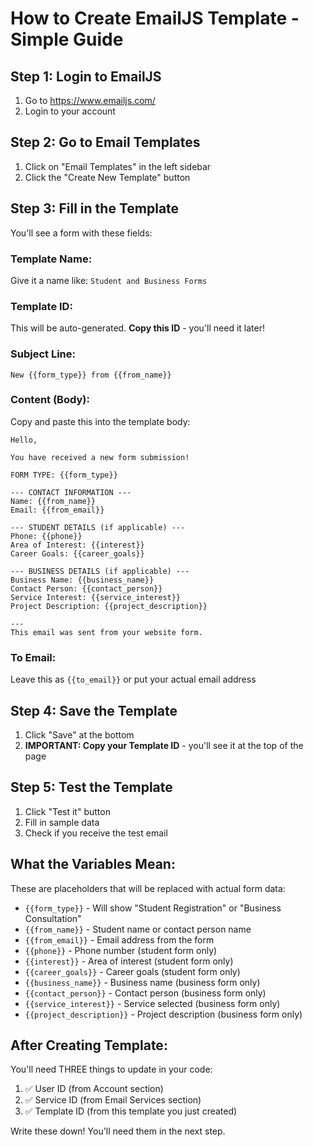 # How to Create EmailJS Template - Simple Guide

## Step 1: Login to EmailJS
1. Go to https://www.emailjs.com/
2. Login to your account

## Step 2: Go to Email Templates
1. Click on "Email Templates" in the left sidebar
2. Click the "Create New Template" button

## Step 3: Fill in the Template

You'll see a form with these fields:

### Template Name:
Give it a name like: `Student and Business Forms`

### Template ID:
This will be auto-generated. **Copy this ID** - you'll need it later!

### Subject Line:
```
New {{form_type}} from {{from_name}}
```

### Content (Body):
Copy and paste this into the template body:

```
Hello,

You have received a new form submission!

FORM TYPE: {{form_type}}

--- CONTACT INFORMATION ---
Name: {{from_name}}
Email: {{from_email}}

--- STUDENT DETAILS (if applicable) ---
Phone: {{phone}}
Area of Interest: {{interest}}
Career Goals: {{career_goals}}

--- BUSINESS DETAILS (if applicable) ---
Business Name: {{business_name}}
Contact Person: {{contact_person}}
Service Interest: {{service_interest}}
Project Description: {{project_description}}

---
This email was sent from your website form.
```

### To Email:
Leave this as `{{to_email}}` or put your actual email address

## Step 4: Save the Template
1. Click "Save" at the bottom
2. **IMPORTANT: Copy your Template ID** - you'll see it at the top of the page

## Step 5: Test the Template
1. Click "Test it" button
2. Fill in sample data
3. Check if you receive the test email

## What the Variables Mean:

These are placeholders that will be replaced with actual form data:

- `{{form_type}}` - Will show "Student Registration" or "Business Consultation"
- `{{from_name}}` - Student name or contact person name
- `{{from_email}}` - Email address from the form
- `{{phone}}` - Phone number (student form only)
- `{{interest}}` - Area of interest (student form only)
- `{{career_goals}}` - Career goals (student form only)
- `{{business_name}}` - Business name (business form only)
- `{{contact_person}}` - Contact person (business form only)
- `{{service_interest}}` - Service selected (business form only)
- `{{project_description}}` - Project description (business form only)

## After Creating Template:

You'll need THREE things to update in your code:
1. ✅ User ID (from Account section)
2. ✅ Service ID (from Email Services section)
3. ✅ Template ID (from this template you just created)

Write these down! You'll need them in the next step.
